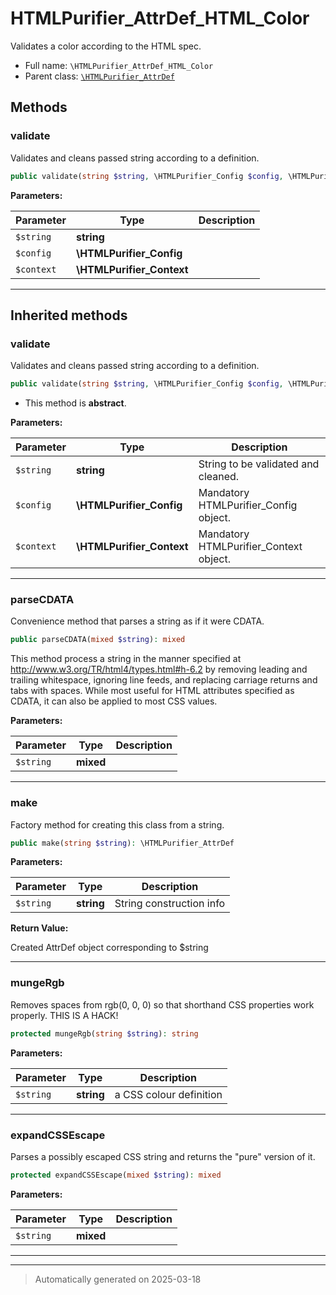 
# HTMLPurifier_AttrDef_HTML_Color

Validates a color according to the HTML spec.



* Full name: `\HTMLPurifier_AttrDef_HTML_Color`
* Parent class: [`\HTMLPurifier_AttrDef`](./HTMLPurifier_AttrDef.md)




## Methods


### validate

Validates and cleans passed string according to a definition.

```php
public validate(string $string, \HTMLPurifier_Config $config, \HTMLPurifier_Context $context): bool|string
```








**Parameters:**

| Parameter | Type | Description |
|-----------|------|-------------|
| `$string` | **string** |  |
| `$config` | **\HTMLPurifier_Config** |  |
| `$context` | **\HTMLPurifier_Context** |  |





***


## Inherited methods


### validate

Validates and cleans passed string according to a definition.

```php
public validate(string $string, \HTMLPurifier_Config $config, \HTMLPurifier_Context $context): mixed
```




* This method is **abstract**.



**Parameters:**

| Parameter | Type | Description |
|-----------|------|-------------|
| `$string` | **string** | String to be validated and cleaned. |
| `$config` | **\HTMLPurifier_Config** | Mandatory HTMLPurifier_Config object. |
| `$context` | **\HTMLPurifier_Context** | Mandatory HTMLPurifier_Context object. |





***

### parseCDATA

Convenience method that parses a string as if it were CDATA.

```php
public parseCDATA(mixed $string): mixed
```

This method process a string in the manner specified at
<http://www.w3.org/TR/html4/types.html#h-6.2> by removing
leading and trailing whitespace, ignoring line feeds, and replacing
carriage returns and tabs with spaces.  While most useful for HTML
attributes specified as CDATA, it can also be applied to most CSS
values.






**Parameters:**

| Parameter | Type | Description |
|-----------|------|-------------|
| `$string` | **mixed** |  |





***

### make

Factory method for creating this class from a string.

```php
public make(string $string): \HTMLPurifier_AttrDef
```








**Parameters:**

| Parameter | Type | Description |
|-----------|------|-------------|
| `$string` | **string** | String construction info |


**Return Value:**

Created AttrDef object corresponding to $string




***

### mungeRgb

Removes spaces from rgb(0, 0, 0) so that shorthand CSS properties work
properly. THIS IS A HACK!

```php
protected mungeRgb(string $string): string
```








**Parameters:**

| Parameter | Type | Description |
|-----------|------|-------------|
| `$string` | **string** | a CSS colour definition |





***

### expandCSSEscape

Parses a possibly escaped CSS string and returns the "pure"
version of it.

```php
protected expandCSSEscape(mixed $string): mixed
```








**Parameters:**

| Parameter | Type | Description |
|-----------|------|-------------|
| `$string` | **mixed** |  |





***


***
> Automatically generated on 2025-03-18
